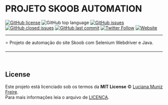 # PROJETO SKOOB AUTOMATION

[![GitHub license](https://img.shields.io/github/license/lumunizf/skoob-automation)](https://github.com/lumunizf/skoob-automation/blob/master/LICENSE)
![GitHub top language](https://img.shields.io/github/languages/top/lumunizf/skoob-automation)
[![GitHub issues](https://img.shields.io/github/issues/lumunizf/skoob-automation)](https://github.com/lumunizf/skoob-automation/issues) 
[![GitHub closed issues](https://img.shields.io/github/issues-closed/lumunizf/skoob-automation)](https://img.shields.io/github/issues-closed/lumunizf/skoob-automation)
[![GitHub last commit](https://img.shields.io/github/last-commit/lumunizf/skoob-automation)](https://github.com/lumunizf/skoob-automation/commits/master)
[![Twitter Follow](https://img.shields.io/badge/follow-%40lumunizf-blue.svg?style=popout&logo=twitter)](https://twitter.com/lumunizf)
[![Website](https://img.shields.io/website?url=https://medium.com/@lumunizf)](https://medium.com/@lumunizf)

------

:star: Projeto de automação do site Skoob com Selenium Webdriver e Java.

------
<br/>

## License

Este projeto está licenciado sob os termos da **MIT License** © [Luciana Muniz Freire](https://br.linkedin.com/in/lumunizf). <BR/>
Para mais informações leia o arquivo de [LICENÇA](https://github.com/lumunizf/Test-automation/blob/master/LICENSE).